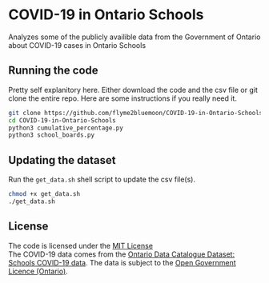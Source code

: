 # COVID-19 in Ontario Schools
Analyzes some of the publicly availible data from the Government of Ontario about COVID-19 cases in Ontario Schools

## Running the code

Pretty self explanitory here. Either download the code and the csv file or git clone the entire repo. Here are some instructions if you really need it.

```bash
git clone https://github.com/flyme2bluemoon/COVID-19-in-Ontario-Schools.git
cd COVID-19-in-Ontario-Schools
python3 cumulative_percentage.py
python3 school_boards.py
```

## Updating the dataset

Run the `get_data.sh` shell script to update the csv file(s).

```bash
chmod +x get_data.sh
./get_data.sh
```

## License

The code is licensed under the [MIT License](https://github.com/flyme2bluemoon/COVID-19-in-Ontario-Schools/blob/main/LICENSE)  
The COVID-19 data comes from the [Ontario Data Catalogue Dataset: Schools COVID-19 data](https://data.ontario.ca/dataset/summary-of-cases-in-schools). The data is subject to the [Open Government Licence (Ontario)](https://www.ontario.ca/page/open-government-licence-ontario).
